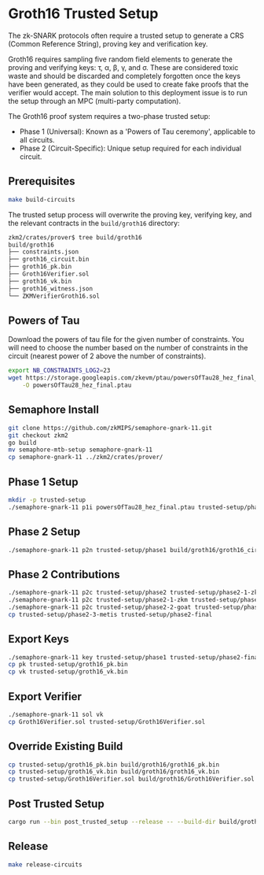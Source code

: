 # Groth16 Trusted Setup

The zk-SNARK protocols often require a trusted setup to generate a CRS (Common Reference String), proving key and verification key.

Groth16 requires sampling five random field elements to generate the proving and verifying keys: τ, α, β, γ, and σ. These are considered toxic waste and should be discarded and completely forgotten once the keys have been generated, as they could be used to create fake proofs that the verifier would accept. The main solution to this deployment issue is to run the setup through an MPC (multi-party computation).

The Groth16 proof system requires a two-phase trusted setup:
- Phase 1 (Universal): Known as a 'Powers of Tau ceremony', applicable to all circuits.
- Phase 2 (Circuit-Specific): Unique setup required for each individual circuit.

## Prerequisites

```bash
make build-circuits
```

The trusted setup process will overwrite the proving key, verifying key, and the relevant
contracts in the `build/groth16` directory:

```bash
zkm2/crates/prover$ tree build/groth16
build/groth16
├── constraints.json
├── groth16_circuit.bin
├── groth16_pk.bin
├── Groth16Verifier.sol
├── groth16_vk.bin
├── groth16_witness.json
└── ZKMVerifierGroth16.sol
```

## Powers of Tau

Download the powers of tau file for the given number of constraints. You will need to choose the 
number based on the number of constraints in the circuit (nearest power of 2 above the number of constraints).

```bash
export NB_CONSTRAINTS_LOG2=23
wget https://storage.googleapis.com/zkevm/ptau/powersOfTau28_hez_final_${NB_CONSTRAINTS_LOG2}.ptau \
    -O powersOfTau28_hez_final.ptau
```

## Semaphore Install

```bash
git clone https://github.com/zkMIPS/semaphore-gnark-11.git
git checkout zkm2
go build
mv semaphore-mtb-setup semaphore-gnark-11
cp semaphore-gnark-11 ../zkm2/crates/prover/
```

## Phase 1 Setup

```bash
mkdir -p trusted-setup
./semaphore-gnark-11 p1i powersOfTau28_hez_final.ptau trusted-setup/phase1
```

## Phase 2 Setup

```bash
./semaphore-gnark-11 p2n trusted-setup/phase1 build/groth16/groth16_circuit.bin trusted-setup/phase2 trusted-setup/evals
```

## Phase 2 Contributions

```bash
./semaphore-gnark-11 p2c trusted-setup/phase2 trusted-setup/phase2-1-zkm
./semaphore-gnark-11 p2c trusted-setup/phase2-1-zkm trusted-setup/phase2-2-goat
./semaphore-gnark-11 p2c trusted-setup/phase2-2-goat trusted-setup/phase2-3-metis
cp trusted-setup/phase2-3-metis trusted-setup/phase2-final
```

## Export Keys

```bash
./semaphore-gnark-11 key trusted-setup/phase1 trusted-setup/phase2-final trusted-setup/evals build/groth16/groth16_circuit.bin
cp pk trusted-setup/groth16_pk.bin
cp vk trusted-setup/groth16_vk.bin
```

## Export Verifier

```bash
./semaphore-gnark-11 sol vk
cp Groth16Verifier.sol trusted-setup/Groth16Verifier.sol
```

## Override Existing Build

```bash
cp trusted-setup/groth16_pk.bin build/groth16/groth16_pk.bin
cp trusted-setup/groth16_vk.bin build/groth16/groth16_vk.bin
cp trusted-setup/Groth16Verifier.sol build/groth16/Groth16Verifier.sol
```

## Post Trusted Setup

```bash
cargo run --bin post_trusted_setup --release -- --build-dir build/groth16
```

## Release

```bash
make release-circuits
```

